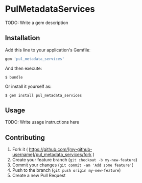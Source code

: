 # PulMetadataServices

TODO: Write a gem description

## Installation

Add this line to your application's Gemfile:

```ruby
gem 'pul_metadata_services'
```

And then execute:

    $ bundle

Or install it yourself as:

    $ gem install pul_metadata_services

## Usage

TODO: Write usage instructions here

## Contributing

1. Fork it ( https://github.com/[my-github-username]/pul_metadata_services/fork )
2. Create your feature branch (`git checkout -b my-new-feature`)
3. Commit your changes (`git commit -am 'Add some feature'`)
4. Push to the branch (`git push origin my-new-feature`)
5. Create a new Pull Request
